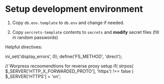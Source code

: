# Setup development environment

1. Copy `db.env.template` to `db.env` and change if needed.

2. Copy `sercrets-template` contents to `secrets` and **modify** secret files (fill in random passwords)

Helpful directives:

ini_set('display_errors', 0);
define('FS_METHOD', 'direct');

// Worpress recoomendtions for reverse proxy setup
if( strpos( $_SERVER['HTTP_X_FORWARDED_PROTO'], 'https') !== false )
  $_SERVER['HTTPS'] = 'on';